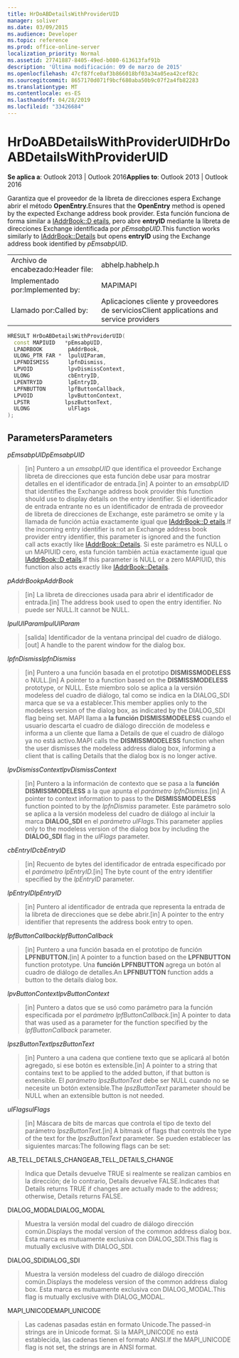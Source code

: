 ```yaml
---
title: HrDoABDetailsWithProviderUID
manager: soliver
ms.date: 03/09/2015
ms.audience: Developer
ms.topic: reference
ms.prod: office-online-server
localization_priority: Normal
ms.assetid: 27741887-8405-49ed-b080-613613faf91b
description: 'Última modificación: 09 de marzo de 2015'
ms.openlocfilehash: 47cf87fce0af3b866018bf03a34a05ea42cef82c
ms.sourcegitcommit: 8657170d071f9bcf680aba50b9c07f2a4fb82283
ms.translationtype: MT
ms.contentlocale: es-ES
ms.lasthandoff: 04/28/2019
ms.locfileid: "33426684"
---
```

# <a name="hrdoabdetailswithprovideruid"></a><span data-ttu-id="a1b39-103">HrDoABDetailsWithProviderUID</span><span class="sxs-lookup"><span data-stu-id="a1b39-103">HrDoABDetailsWithProviderUID</span></span>

  
  
<span data-ttu-id="a1b39-104">**Se aplica a**: Outlook 2013 | Outlook 2016</span><span class="sxs-lookup"><span data-stu-id="a1b39-104">**Applies to**: Outlook 2013 | Outlook 2016</span></span> 
  
<span data-ttu-id="a1b39-105">Garantiza que el proveedor de la libreta de direcciones espera Exchange abrir el método **OpenEntry.**</span><span class="sxs-lookup"><span data-stu-id="a1b39-105">Ensures that the **OpenEntry** method is opened by the expected Exchange address book provider.</span></span> <span data-ttu-id="a1b39-106">Esta función funciona de forma similar a [IAddrBook::D etails,](iaddrbook-details.md) pero abre **entryID** mediante la libreta de direcciones Exchange identificada por _pEmsabpUID_.</span><span class="sxs-lookup"><span data-stu-id="a1b39-106">This function works similarly to [IAddrBook::Details](iaddrbook-details.md) but opens **entryID** using the Exchange address book identified by  _pEmsabpUID_.</span></span>
  
|||
|:-----|:-----|
|<span data-ttu-id="a1b39-107">Archivo de encabezado:</span><span class="sxs-lookup"><span data-stu-id="a1b39-107">Header file:</span></span>  <br/> |<span data-ttu-id="a1b39-108">abhelp.h</span><span class="sxs-lookup"><span data-stu-id="a1b39-108">abhelp.h</span></span>  <br/> |
|<span data-ttu-id="a1b39-109">Implementado por:</span><span class="sxs-lookup"><span data-stu-id="a1b39-109">Implemented by:</span></span>  <br/> |<span data-ttu-id="a1b39-110">MAPI</span><span class="sxs-lookup"><span data-stu-id="a1b39-110">MAPI</span></span>  <br/> |
|<span data-ttu-id="a1b39-111">Llamado por:</span><span class="sxs-lookup"><span data-stu-id="a1b39-111">Called by:</span></span>  <br/> |<span data-ttu-id="a1b39-112">Aplicaciones cliente y proveedores de servicios</span><span class="sxs-lookup"><span data-stu-id="a1b39-112">Client applications and service providers</span></span>  <br/> |
   
```cpp
HRESULT HrDoABDetailsWithProviderUID(
  const MAPIUID   *pEmsabpUID,
  LPADRBOOK        pAddrBook,
  ULONG_PTR FAR *  lpulUIParam,
  LPFNDISMISS      lpfnDismiss,
  LPVOID           lpvDismissContext,
  ULONG            cbEntryID,
  LPENTRYID        lpEntryID,
  LPFNBUTTON       lpfButtonCallback,
  LPVOID           lpvButtonContext,
  LPSTR           lpszButtonText,
  ULONG            ulFlags
);
```

## <a name="parameters"></a><span data-ttu-id="a1b39-113">Parameters</span><span class="sxs-lookup"><span data-stu-id="a1b39-113">Parameters</span></span>

 <span data-ttu-id="a1b39-114">_pEmsabpUID_</span><span class="sxs-lookup"><span data-stu-id="a1b39-114">_pEmsabpUID_</span></span>
  
> <span data-ttu-id="a1b39-115">[in] Puntero a un _emsabpUID_ que identifica el proveedor Exchange libreta de direcciones que esta función debe usar para mostrar detalles en el identificador de entrada.</span><span class="sxs-lookup"><span data-stu-id="a1b39-115">[in] A pointer to an  _emsabpUID_ that identifies the Exchange address book provider this function should use to display details on the entry identifier.</span></span> <span data-ttu-id="a1b39-116">Si el identificador de entrada entrante no es un identificador de entrada de proveedor de libreta de direcciones de Exchange, este parámetro se omite y la llamada de función actúa exactamente igual que [IAddrBook::D etails](iaddrbook-details.md).</span><span class="sxs-lookup"><span data-stu-id="a1b39-116">If the incoming entry identifier is not an Exchange address book provider entry identifier, this parameter is ignored and the function call acts exactly like [IAddrBook::Details](iaddrbook-details.md).</span></span> <span data-ttu-id="a1b39-117">Si este parámetro es NULL o un MAPIUID cero, esta función también actúa exactamente igual que [IAddrBook::D etails](iaddrbook-details.md).</span><span class="sxs-lookup"><span data-stu-id="a1b39-117">If this parameter is NULL or a zero MAPIUID, this function also acts exactly like [IAddrBook::Details](iaddrbook-details.md).</span></span>
    
 <span data-ttu-id="a1b39-118">_pAddrBook_</span><span class="sxs-lookup"><span data-stu-id="a1b39-118">_pAddrBook_</span></span>
  
> <span data-ttu-id="a1b39-119">[in] La libreta de direcciones usada para abrir el identificador de entrada.</span><span class="sxs-lookup"><span data-stu-id="a1b39-119">[in] The address book used to open the entry identifier.</span></span> <span data-ttu-id="a1b39-120">No puede ser NULL.</span><span class="sxs-lookup"><span data-stu-id="a1b39-120">It cannot be NULL.</span></span>
    
 <span data-ttu-id="a1b39-121">_lpulUIParam_</span><span class="sxs-lookup"><span data-stu-id="a1b39-121">_lpulUIParam_</span></span>
  
> <span data-ttu-id="a1b39-122">[salida] Identificador de la ventana principal del cuadro de diálogo.</span><span class="sxs-lookup"><span data-stu-id="a1b39-122">[out] A handle to the parent window for the dialog box.</span></span>
    
 <span data-ttu-id="a1b39-123">_lpfnDismiss_</span><span class="sxs-lookup"><span data-stu-id="a1b39-123">_lpfnDismiss_</span></span>
  
> <span data-ttu-id="a1b39-124">[in] Puntero a una función basada en el prototipo **DISMISSMODELESS** o NULL.</span><span class="sxs-lookup"><span data-stu-id="a1b39-124">[in] A pointer to a function based on the **DISMISSMODELESS** prototype, or NULL.</span></span> <span data-ttu-id="a1b39-125">Este miembro solo se aplica a la versión modeless del cuadro de diálogo, tal como se indica en la DIALOG_SDI marca que se va a establecer.</span><span class="sxs-lookup"><span data-stu-id="a1b39-125">This member applies only to the modeless version of the dialog box, as indicated by the DIALOG_SDI flag being set.</span></span> <span data-ttu-id="a1b39-126">MAPI llama a **la función DISMISSMODELESS** cuando el usuario descarta el cuadro de diálogo dirección de modeless e informa a un cliente que llama a Details de que el cuadro de diálogo ya no está activo.</span><span class="sxs-lookup"><span data-stu-id="a1b39-126">MAPI calls the **DISMISSMODELESS** function when the user dismisses the modeless address dialog box, informing a client that is calling Details that the dialog box is no longer active.</span></span> 
    
 <span data-ttu-id="a1b39-127">_lpvDismissContext_</span><span class="sxs-lookup"><span data-stu-id="a1b39-127">_lpvDismissContext_</span></span>
  
> <span data-ttu-id="a1b39-128">[in] Puntero a la información de contexto que se pasa a la **función DISMISSMODELESS** a la que apunta el _parámetro lpfnDismiss._</span><span class="sxs-lookup"><span data-stu-id="a1b39-128">[in] A pointer to context information to pass to the **DISMISSMODELESS** function pointed to by the  _lpfnDismiss_ parameter.</span></span> <span data-ttu-id="a1b39-129">Este parámetro solo se aplica a la versión modeless del cuadro de diálogo al incluir la marca **DIALOG_SDI** en el _parámetro ulFlags._</span><span class="sxs-lookup"><span data-stu-id="a1b39-129">This parameter applies only to the modeless version of the dialog box by including the **DIALOG_SDI** flag in the  _ulFlags_ parameter.</span></span> 
    
 <span data-ttu-id="a1b39-130">_cbEntryID_</span><span class="sxs-lookup"><span data-stu-id="a1b39-130">_cbEntryID_</span></span>
  
> <span data-ttu-id="a1b39-131">[in] Recuento de bytes del identificador de entrada especificado por el _parámetro lpEntryID._</span><span class="sxs-lookup"><span data-stu-id="a1b39-131">[in] The byte count of the entry identifier specified by the  _lpEntryID_ parameter.</span></span> 
    
 <span data-ttu-id="a1b39-132">_lpEntryID_</span><span class="sxs-lookup"><span data-stu-id="a1b39-132">_lpEntryID_</span></span>
  
> <span data-ttu-id="a1b39-133">[in] Puntero al identificador de entrada que representa la entrada de la libreta de direcciones que se debe abrir.</span><span class="sxs-lookup"><span data-stu-id="a1b39-133">[in] A pointer to the entry identifier that represents the address book entry to open.</span></span>
    
 <span data-ttu-id="a1b39-134">_lpfButtonCallback_</span><span class="sxs-lookup"><span data-stu-id="a1b39-134">_lpfButtonCallback_</span></span>
  
> <span data-ttu-id="a1b39-135">[in] Puntero a una función basada en el prototipo de función **LPFNBUTTON.**</span><span class="sxs-lookup"><span data-stu-id="a1b39-135">[in] A pointer to a function based on the **LPFNBUTTON** function prototype.</span></span> <span data-ttu-id="a1b39-136">Una **función LPFNBUTTON** agrega un botón al cuadro de diálogo de detalles.</span><span class="sxs-lookup"><span data-stu-id="a1b39-136">An **LPFNBUTTON** function adds a button to the details dialog box.</span></span> 
    
 <span data-ttu-id="a1b39-137">_lpvButtonContext_</span><span class="sxs-lookup"><span data-stu-id="a1b39-137">_lpvButtonContext_</span></span>
  
> <span data-ttu-id="a1b39-138">[in] Puntero a datos que se usó como parámetro para la función especificada por el _parámetro lpfButtonCallback._</span><span class="sxs-lookup"><span data-stu-id="a1b39-138">[in] A pointer to data that was used as a parameter for the function specified by the  _lpfButtonCallback_ parameter.</span></span> 
    
 <span data-ttu-id="a1b39-139">_lpszButtonText_</span><span class="sxs-lookup"><span data-stu-id="a1b39-139">_lpszButtonText_</span></span>
  
> <span data-ttu-id="a1b39-140">[in] Puntero a una cadena que contiene texto que se aplicará al botón agregado, si ese botón es extensible.</span><span class="sxs-lookup"><span data-stu-id="a1b39-140">[in] A pointer to a string that contains text to be applied to the added button, if that button is extensible.</span></span> <span data-ttu-id="a1b39-141">El  _parámetro lpszButtonText_ debe ser NULL cuando no se necesite un botón extensible.</span><span class="sxs-lookup"><span data-stu-id="a1b39-141">The  _lpszButtonText_ parameter should be NULL when an extensible button is not needed.</span></span> 
    
 <span data-ttu-id="a1b39-142">_ulFlags_</span><span class="sxs-lookup"><span data-stu-id="a1b39-142">_ulFlags_</span></span>
  
> <span data-ttu-id="a1b39-143">[in] Máscara de bits de marcas que controla el tipo de texto del parámetro _lpszButtonText._</span><span class="sxs-lookup"><span data-stu-id="a1b39-143">[in] A bitmask of flags that controls the type of the text for the  _lpszButtonText_ parameter.</span></span> <span data-ttu-id="a1b39-144">Se pueden establecer las siguientes marcas:</span><span class="sxs-lookup"><span data-stu-id="a1b39-144">The following flags can be set:</span></span> 
    
<span data-ttu-id="a1b39-145">AB_TELL_DETAILS_CHANGE</span><span class="sxs-lookup"><span data-stu-id="a1b39-145">AB_TELL_DETAILS_CHANGE</span></span>
  
> <span data-ttu-id="a1b39-146">Indica que Details devuelve TRUE si realmente se realizan cambios en la dirección; de lo contrario, Details devuelve FALSE.</span><span class="sxs-lookup"><span data-stu-id="a1b39-146">Indicates that Details returns TRUE if changes are actually made to the address; otherwise, Details returns FALSE.</span></span>
    
<span data-ttu-id="a1b39-147">DIALOG_MODAL</span><span class="sxs-lookup"><span data-stu-id="a1b39-147">DIALOG_MODAL</span></span>
  
> <span data-ttu-id="a1b39-148">Muestra la versión modal del cuadro de diálogo dirección común.</span><span class="sxs-lookup"><span data-stu-id="a1b39-148">Displays the modal version of the common address dialog box.</span></span> <span data-ttu-id="a1b39-149">Esta marca es mutuamente exclusiva con DIALOG_SDI.</span><span class="sxs-lookup"><span data-stu-id="a1b39-149">This flag is mutually exclusive with DIALOG_SDI.</span></span>
    
<span data-ttu-id="a1b39-150">DIALOG_SDI</span><span class="sxs-lookup"><span data-stu-id="a1b39-150">DIALOG_SDI</span></span>
  
> <span data-ttu-id="a1b39-151">Muestra la versión modeless del cuadro de diálogo dirección común.</span><span class="sxs-lookup"><span data-stu-id="a1b39-151">Displays the modeless version of the common address dialog box.</span></span> <span data-ttu-id="a1b39-152">Esta marca es mutuamente exclusiva con DIALOG_MODAL.</span><span class="sxs-lookup"><span data-stu-id="a1b39-152">This flag is mutually exclusive with DIALOG_MODAL.</span></span>
    
<span data-ttu-id="a1b39-153">MAPI_UNICODE</span><span class="sxs-lookup"><span data-stu-id="a1b39-153">MAPI_UNICODE</span></span>
  
> <span data-ttu-id="a1b39-154">Las cadenas pasadas están en formato Unicode.</span><span class="sxs-lookup"><span data-stu-id="a1b39-154">The passed-in strings are in Unicode format.</span></span> <span data-ttu-id="a1b39-155">Si la MAPI_UNICODE no está establecida, las cadenas tienen el formato ANSI.</span><span class="sxs-lookup"><span data-stu-id="a1b39-155">If the MAPI_UNICODE flag is not set, the strings are in ANSI format.</span></span>
    

